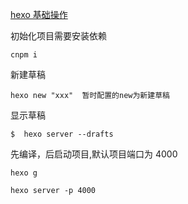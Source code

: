 [hexo 基础操作](https://hexo.io/zh-cn/docs/commands)

初始化项目需要安装依赖

```
cnpm i
```

新建草稿

```
hexo new "xxx"  暂时配置的new为新建草稿
```

显示草稿

```
$  hexo server --drafts
```

先编译，后启动项目,默认项目端口为 4000

```
hexo g

hexo server -p 4000
```
